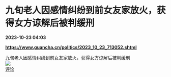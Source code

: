 # 九旬老人因感情纠纷到前女友家放火，获得女方谅解后被判缓刑

**2023-10-23 04:03**

**https://www.guancha.cn/politics/2023_10_23_713052.shtml**

九旬老人因感情纠纷到前女友家放火，获得女方谅解后被判缓刑  
![](https://img3.chouti.com/CHOUTI_20231023/E87737F1A0824ACDB8DFC9B7CEDD2575_W456H456.jpeg)  
[评论](https://m.chouti.com/link/40374232)